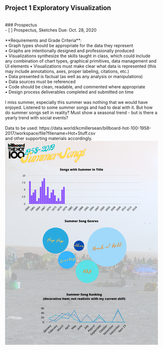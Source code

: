 ## Project 1 Exploratory Visualization
 <br>
### Prospectus
 <br>
- [ ] Prospectus, Sketches Due: Oct. 28, 2020
 <br>
 <br>
 **Requirements and Grade Criteria**:
 <br>
• Graph types should be appropriate for the data they represent <br>
• Graphs are intentionally designed and professionally produced <br>
• Visualizations synthesize the skills taught in class, which could include any combination of chart types, graphical primitives, data management and UI elements
• Visualizations must make clear what data is represented (this may include annotations, axes, proper labeling, citations, etc.) <br>
• Data presented is factual (as well as any analysis or manipulations) <br>
• Data sources must be referenced <br>
• Code should be clean, readable, and commented where appropriate <br>
• Design process deliverables completed and submitted on time
 <br>
<br>
I miss summer, especially this summer was nothing that we would have enjoyed.  Listened to some summer songs and had to deal with it.  But how do summer songs sell in reality?  Must show a seasonal trend - but is there a yearly trend with social events? <br>
 <br>
Data to be used: https://data.world/kcmillersean/billboard-hot-100-1958-2017/workspace/file?filename=Hot+Stuff.csv <br>
and other supporting materials accordingly.
  <br>
<img src="Song Titles with Summer.png">

